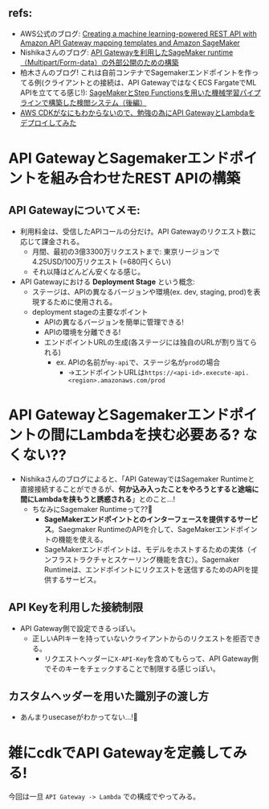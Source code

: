 ## refs:

- AWS公式のブログ: [Creating a machine learning-powered REST API with Amazon API Gateway mapping templates and Amazon SageMaker](https://aws.amazon.com/jp/blogs/machine-learning/creating-a-machine-learning-powered-rest-api-with-amazon-api-gateway-mapping-templates-and-amazon-sagemaker/)
- Nishikaさんのブログ: [API Gatewayを利用したSageMaker runtime（Multipart/Form-data）の外部公開のための構築](https://zenn.dev/team_nishika/articles/8735aaaa460b45)
- 柏木さんのブログ! これは自前コンテナでSagemakerエンドポイントを作ってる例(クライアントとの接続は、API GatewayではなくECS FargateでML APIを立ててる感じ!): [SageMakerとStep Functionsを用いた機械学習パイプラインで構築した検閲システム（後編）](https://tech.connehito.com/entry/2022/03/28/190436)
- [AWS CDKがなにもわからないので、勉強の為にAPI GatewayとLambdaをデプロイしてみた](https://zenn.dev/ncdc/articles/e900f7a18d3506)

# API GatewayとSagemakerエンドポイントを組み合わせたREST APIの構築


## API Gatewayについてメモ:

- 利用料金は、受信したAPIコールの分だけ。API Gatewayのリクエスト数に応じて課金される。
  - 月間、最初の3億3300万リクエストまで: 東京リージョンで　4.25USD/100万リクエスト (=680円くらい)
  - それ以降はどんどん安くなる感じ。
- API Gatewayにおける **Deployment Stage** という概念:
  - ステージは、APIの異なるバージョンや環境(ex. dev, staging, prod)を表現するために使用される。
  - deployment stageの主要なポイント
    - APIの異なるバージョンを簡単に管理できる!
    - APIの環境を分離できる!
    - エンドポイントURLの生成(各ステージには独自のURLが割り当てられる)
      - ex. APIの名前が`my-api`で、ステージ名が`prod`の場合
        - ->エンドポイントURLは`https://<api-id>.execute-api.<region>.amazonaws.com/prod`

# API GatewayとSagemakerエンドポイントの間にLambdaを挟む必要ある? なくない??

- Nishikaさんのブログによると、「API GatewayではSagemaker Runtimeと直接接続することができるが、**何か込み入ったことをやろうとすると途端に間にLambdaを挟もうと誘惑される**」とのこと...!
  - ちなみにSagemaker Runtimeって??:thinking:
    - **SageMakerエンドポイントとのインターフェースを提供するサービス**。Saegmaker RuntimeのAPIを介して、SageMakerエンドポイントの機能を使える。
    - SageMakerエンドポイントは、モデルをホストするための実体（インフラストラクチャとスケーリング機能を含む）。Sagemaker Runtimeは、エンドポイントにリクエストを送信するためのAPIを提供するサービス。

## API Keyを利用した接続制限

- API Gateway側で設定できるっぽい。
  - 正しいAPIキーを持っていないクライアントからのリクエストを拒否できる。
    - リクエストヘッダーに`X-API-Key`を含めてもらって、API Gateway側でそのキーをチェックすることで制限する感じっぽい。

## カスタムヘッダーを用いた識別子の渡し方

- あんまりusecaseがわかってない...!:thinking:

# 雑にcdkでAPI Gatewayを定義してみる!

今回は一旦 `API Gateway -> Lambda` での構成でやってみる。

```python
